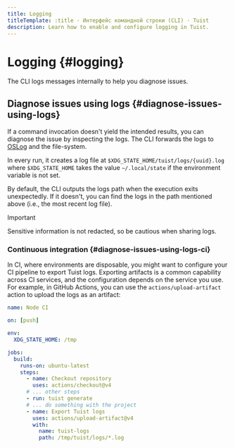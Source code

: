```yaml
---
title: Logging
titleTemplate: :title · Интерфейс командной строки (CLI) · Tuist
description: Learn how to enable and configure logging in Tuist.
---
```


# Logging {#logging}

The CLI logs messages internally to help you diagnose issues.

## Diagnose issues using logs {#diagnose-issues-using-logs}

If a command invocation doesn't yield the intended results, you can diagnose the issue by inspecting the logs. The CLI forwards the logs to [OSLog](https://developer.apple.com/documentation/os/oslog) and the file-system.

In every run, it creates a log file at `$XDG_STATE_HOME/tuist/logs/{uuid}.log` where `$XDG_STATE_HOME` takes the value `~/.local/state` if the environment variable is not set.

By default, the CLI outputs the logs path when the execution exits unexpectedly. If it doesn't, you can find the logs in the path mentioned above (i.e., the most recent log file).

> [!IMPORTANT]
> Sensitive information is not redacted, so be cautious when sharing logs.

### Continuous integration {#diagnose-issues-using-logs-ci}

In CI, where environments are disposable, you might want to configure your CI pipeline to export Tuist logs.
Exporting artifacts is a common capability across CI services, and the configuration depends on the service you use.
For example, in GitHub Actions, you can use the `actions/upload-artifact` action to upload the logs as an artifact:

```yaml
name: Node CI

on: [push]

env:
  XDG_STATE_HOME: /tmp

jobs:
  build:
    runs-on: ubuntu-latest
    steps:
      - name: Checkout repository
        uses: actions/checkout@v4
      # ... other steps
      - run: tuist generate
      # ... do something with the project
      - name: Export Tuist logs
        uses: actions/upload-artifact@v4
        with:
          name: tuist-logs
          path: /tmp/tuist/logs/*.log
```
